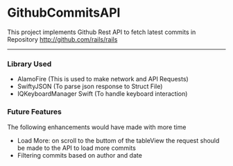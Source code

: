 # GithubCommitsAPI
This project implements Github Rest API to fetch latest commits in Repository 
http://github.com/rails/rails 
***

### Library Used
* AlamoFire (This is used to make network and API Requests)
* SwiftyJSON (To parse json response to Struct File)
* IQKeyboardManager Swift (To handle keyboard interaction)

### Future Features
The following enhancements would have made with more time
* Load More: on scroll to the buttom of the tableView the request should be made to the API to load more commits
* Filtering commits based on author and date
